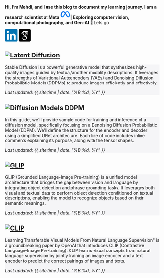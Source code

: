  
**Hi, I’m Mehdi, and I use this blog to document my learning journey. 
 I am a research scientist at Meta <img src="images/Meta.png"  width="30" height="30"> | Exploring computer vision, computational photography, and Gen-AI 🚀**
Lets go
<!-- -->

<!-- -->

[<img src="images/LinkedIn_logo_initials.png"  width="40" height="40">](https://www.linkedin.com/in/mehdi-seyfi-38189220/)   [<img src="images/googlescholar.png"  width="40" height="40">](https://scholar.google.ca/citations?user=6l0PmOEAAAAJ&hl=en)
<!-- -->

<!-- -->

## [![Latent Diffusion](https://img.shields.io/badge/Latent_Diffusion-grey?style=for-the-badge&logo=github)](posts/StableDiffusion)
<div style="background-color:rgba(200, 200, 210, 0.1470588); text-align:left; vertical-align: center; padding:10px 10;">
Stable Diffusion is a powerful generative model that synthesizes high-quality images guided by textual/another modality descriptions. It leverages the strengths of Variational Autoencoders (VAEs) and Denoising Diffusion Probabilistic Models (DDPMs) to produce images efficiently and effectively.

 
_Last updated: {{ site.time | date: "%B %d, %Y" }}_
</div>

## [![Diffusion Models DDPM](https://img.shields.io/badge/Diffusion_Models-grey?style=for-the-badge&logo=github)](posts/Diffusion.md)
<div style="background-color:rgba(200, 200, 210, 0.1470588); text-align:left; vertical-align: center; padding:10px 10;">
In this guide, we'll provide sample code for training and inference of a diffusion model, specifically focusing on a Denoising Diffusion Probabilistic Model (DDPM). We'll define the structure for the encoder and decoder using a simplified UNet architecture. Each line of code includes inline comments explaining its purpose, along with the tensor shapes.

 
_Last updated: {{ site.time | date: "%B %d, %Y" }}_
</div>

## [![GLIP](https://img.shields.io/badge/Grounded_Language_Image_Pre_training_(GLIP)-grey?style=for-the-badge&logo=github)](posts/GLIP.md)
<div style="background-color:rgba(200, 200, 210, 0.1470588); text-align:left; vertical-align: center; padding:10px 10;">
GLIP (Grounded Language-Image Pre-training) is a unified model architecture that bridges the gap between vision and language by integrating object detection and phrase grounding tasks. It leverages both visual and textual data to perform object detection conditioned on textual descriptions, enabling the model to recognize objects based on their semantic meanings.


_Last updated: {{ site.time | date: "%B %d, %Y" }}_
</div>

## [![CLIP](https://img.shields.io/badge/Learning_Transferable_Visual_Models_From_Natural_Language_Supervision_(CLIP)-grey?style=for-the-badge&logo=github)](posts/CLIP.md)
<div style="background-color:rgba(200, 200, 210, 0.1470588); text-align:left; vertical-align: center; padding:10px 10;">
Learning Transferable Visual Models From Natural Language Supervision" is a groundbreaking paper by OpenAI that introduces CLIP (Contrastive Language-Image Pre-training). CLIP learns visual concepts from natural language supervision by jointly training an image encoder and a text encoder to predict the correct pairings of images and texts.


_Last updated: {{ site.time | date: "%B %d, %Y" }}_
</div>




